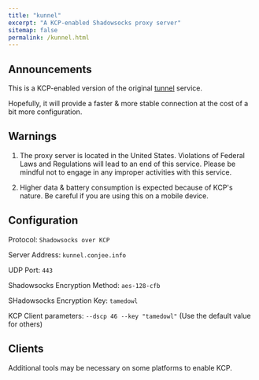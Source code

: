 ```yaml
---
title: "kunnel"
excerpt: "A KCP-enabled Shadowsocks proxy server"
sitemap: false
permalink: /kunnel.html
---
```


## Announcements

This is a KCP-enabled version of the original [tunnel](https://conjee.info/tunnel) service.

Hopefully, it will provide a faster & more stable connection at the cost of a bit more configuration.

## Warnings

1. The proxy server is located in the United States. Violations of Federal Laws and Regulations will lead to an end of this service. Please be mindful not to engage in any improper activities with this service.

2. Higher data & battery consumption is expected because of KCP's nature. Be careful if you are using this on a mobile device.

## Configuration

Protocol: `Shadowsocks over KCP`

Server Address: `kunnel.conjee.info`

UDP Port: `443`

Shadowsocks Encryption Method: `aes-128-cfb`

SHadowsocks Encryption Key: `tamedowl`

KCP Client parameters: `--dscp 46 --key "tamedowl"` (Use the default value for others)

## Clients

Additional tools may be necessary on some platforms to enable KCP.
